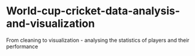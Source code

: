 # World-cup-cricket-data-analysis-and-visualization
From cleaning to visualization - analysing the statistics of players and their performance
